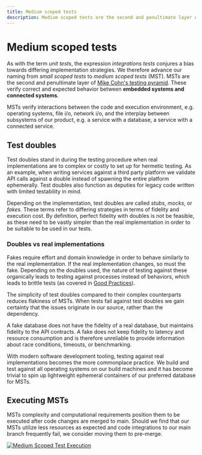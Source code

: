 ```yaml
---
title: Medium scoped tests
description: Medium scoped tests are the second and penultimate layer of the testing pyramid. These verify correct and expected behavior between embedded systems and connected systems.
---
```


# Medium scoped tests

As with the term *unit tests*, the expression *integrations tests* conjures a bias towards differing implementation strategies. We therefore advance our naming from *small scoped tests* to *medium scoped tests* (MST). MSTs are the second and penultimate layer of [Mike Cohn's testing pyramid](../#the-testing-pyramid). These verify correct and expected behavior between **embedded systems and connected systems**.

MSTs verify interactions between the code and execution environment, e.g. operating systems, file i/o, network i/o, and the interplay between subsystems of our product, e.g. a service with a database, a service with a connected service.

## Test doubles

Test doubles stand in during the testing procedure when real implementations are to complex or costly to set up for hermetic testing. As an example, when writing services against a third party platform we validate API calls against a double instead of spawning the entire platform ephemerally. Test doubles also function as deputies for legacy code written with limited testability in mind.

Depending on the implementation, test doubles are called *stubs*, *mocks*, or *fakes*. These terms refer to differing strategies in terms of fidelity and execution cost. By definition, perfect fidelity with doubles is not be feasible, as these need to be vastly simpler than the real implementation in order to be suitable to be used in our tests.

### Doubles vs real implementations

Fakes require effort and domain knowledge in order to behave similarly to the real implementation. If the real implementation changes, so must the fake. Depending on the doubles used, the nature of testing against these organically leads to testing against processes instead of behaviors, which leads to brittle tests (as covered in [Good Practices](./good-practices.md)).

The simplicity of test doubles compared to their complex counterparts reduces flakiness of MSTs. When tests fail against test doubles we gain certainty that the issues originate in our source, rather than the dependency.

A fake database does not have the fidelity of a real database, but maintains fidelity to the API contracts. A fake does not keep fidelity to latency and resource consumption and is therefore unreliable to provide information about race conditions, timeouts, or benchmarking.

With modern software development tooling, testing against real implementations becomes the more commonplace practice. We build and test against all operating systems on our build machines and it has become trivial to spin up lightweight ephemeral containers of our preferred database for MSTs.

## Executing MSTs

MSTs complexity and computational requirements position them to be executed after code changes are merged to main. Should we find that our MSTs utilize less resources as expected and code integrations to our main branch frequently fail, we consider moving them to pre-merge.

[![Medium Scoped Test Execution](../../../assets/images/book/anatomy-of-a-code-change/testing/mst-execution.webp)](../../../assets/images/book/anatomy-of-a-code-change/testing/mst-execution.png)
